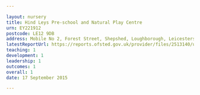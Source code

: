 ```yaml
---

layout: nursery
title: Hind Leys Pre-school and Natural Play Centre
urn: EY221912
postcode: LE12 9DB
address: Mobile No 2, Forest Street, Shepshed, Loughborough, Leicestershire, LE12 9DB
latestReportUrl: https://reports.ofsted.gov.uk/provider/files/2513140/urn/EY221912.pdf
teaching: 1
development: 1
leadership: 1
outcomes: 1
overall: 1
date: 17 September 2015

---
```

